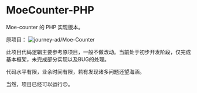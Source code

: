# MoeCounter-PHP
Moe-counter 的 PHP 实现版本。

原项目：
![journey-ad/Moe-Counter](https://github.com/journey-ad/Moe-counter)

此项目代码逻辑主要参考原项目，一般不做改动。当前处于初步开发阶段，仅完成基本框架，未完成部分实现以及BUG的处理。

代码水平有限，业余时间有限，若有发现诸多问题还望海涵。

当然，项目已经可以运行🙃。

